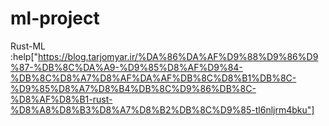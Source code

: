 # ml-project
Rust-ML
:help["https://blog.tarjomyar.ir/%DA%86%DA%AF%D9%88%D9%86%D9%87-%DB%8C%DA%A9-%D9%85%D8%AF%D9%84-%DB%8C%D8%A7%D8%AF%DA%AF%DB%8C%D8%B1%DB%8C-%D9%85%D8%A7%D8%B4%DB%8C%D9%86%DB%8C-%D8%AF%D8%B1-rust-%D8%A8%D8%B3%D8%A7%D8%B2%DB%8C%D9%85-tl6nljrm4bku"]
